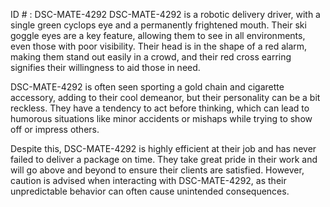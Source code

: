ID # : DSC-MATE-4292
DSC-MATE-4292 is a robotic delivery driver, with a single green cyclops eye and a permanently frightened mouth. Their ski goggle eyes are a key feature, allowing them to see in all environments, even those with poor visibility. Their head is in the shape of a red alarm, making them stand out easily in a crowd, and their red cross earring signifies their willingness to aid those in need. 

DSC-MATE-4292 is often seen sporting a gold chain and cigarette accessory, adding to their cool demeanor, but their personality can be a bit reckless. They have a tendency to act before thinking, which can lead to humorous situations like minor accidents or mishaps while trying to show off or impress others. 

Despite this, DSC-MATE-4292 is highly efficient at their job and has never failed to deliver a package on time. They take great pride in their work and will go above and beyond to ensure their clients are satisfied. However, caution is advised when interacting with DSC-MATE-4292, as their unpredictable behavior can often cause unintended consequences.